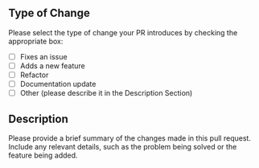 
## Type of Change
Please select the type of change your PR introduces by checking the appropriate box:
- [ ] Fixes an issue
- [ ] Adds a new feature
- [ ] Refactor
- [ ] Documentation update
- [ ] Other (please describe it in the Description Section)

## Description
Please provide a brief summary of the changes made in this pull request. Include any relevant details, such as the problem being solved or the feature being added.
